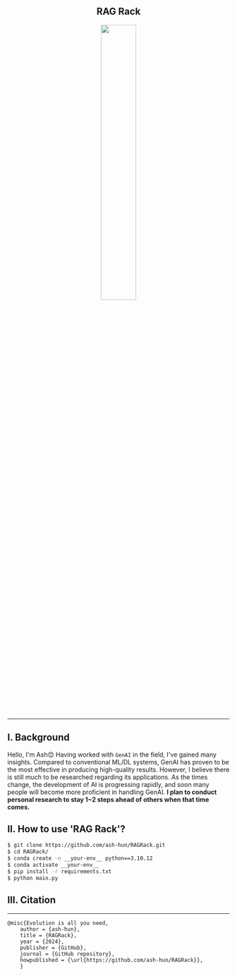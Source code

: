 <div align="center">
    <h2> RAG Rack</h2>
    <image src="./assets/logo.png" width="40%">
</div>


---


## **Ⅰ. Background**
Hello, I'm Ash😊 Having worked with `GenAI` in the field, I've gained many insights. Compared to conventional ML/DL systems, GenAI has proven to be the most effective in producing high-quality results. However, I believe there is still much to be researched regarding its applications. As the times change, the development of AI is progressing rapidly, and soon many people will become more proficient in handling GenAI. **I plan to conduct personal research to stay 1~2 steps ahead of others when that time comes.**


## **Ⅱ. How to use 'RAG Rack'?**
```bash
$ git clone https://github.com/ash-hun/RAGRack.git
$ cd RAGRack/
$ conda create -n __your-env__ python==3.10.12
$ conda activate __your-env__
$ pip install -r requirements.txt
$ python main.py
```



## **Ⅲ. Citation**

---

    @misc{Evolution is all you need,
        author = {ash-hun},
        title = {RAGRack},
        year = {2024},
        publisher = {GitHub},
        journal = {GitHub repository},
        howpublished = {\url{https://github.com/ash-hun/RAGRack}},
        }
